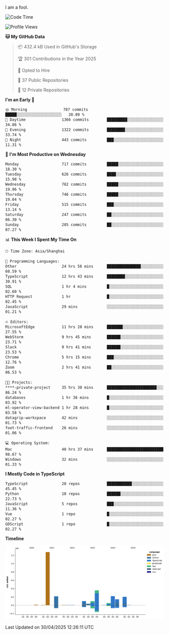 I am a fool.

<!--START_SECTION:waka-->
![Code Time](http://img.shields.io/badge/Code%20Time-2%2C965%20hrs%2024%20mins-blue)

![Profile Views](http://img.shields.io/badge/Profile%20Views-3-blue)

**🐱 My GitHub Data** 

> 📦 432.4 kB Used in GitHub's Storage 
 > 
> 🏆 301 Contributions in the Year 2025
 > 
> 💼 Opted to Hire
 > 
> 📜 37 Public Repositories 
 > 
> 🔑 12 Private Repositories 
 > 
**I'm an Early 🐤** 

```text
🌞 Morning                787 commits         █████░░░░░░░░░░░░░░░░░░░░   20.09 % 
🌆 Daytime                1366 commits        █████████░░░░░░░░░░░░░░░░   34.86 % 
🌃 Evening                1322 commits        ████████░░░░░░░░░░░░░░░░░   33.74 % 
🌙 Night                  443 commits         ███░░░░░░░░░░░░░░░░░░░░░░   11.31 % 
```
📅 **I'm Most Productive on Wednesday** 

```text
Monday                   717 commits         █████░░░░░░░░░░░░░░░░░░░░   18.30 % 
Tuesday                  626 commits         ████░░░░░░░░░░░░░░░░░░░░░   15.98 % 
Wednesday                782 commits         █████░░░░░░░░░░░░░░░░░░░░   19.96 % 
Thursday                 746 commits         █████░░░░░░░░░░░░░░░░░░░░   19.04 % 
Friday                   515 commits         ███░░░░░░░░░░░░░░░░░░░░░░   13.14 % 
Saturday                 247 commits         ██░░░░░░░░░░░░░░░░░░░░░░░   06.30 % 
Sunday                   285 commits         ██░░░░░░░░░░░░░░░░░░░░░░░   07.27 % 
```


📊 **This Week I Spent My Time On** 

```text
🕑︎ Time Zone: Asia/Shanghai

💬 Programming Languages: 
Other                    24 hrs 56 mins      ███████████████░░░░░░░░░░   60.59 % 
TypeScript               12 hrs 43 mins      ████████░░░░░░░░░░░░░░░░░   30.91 % 
SQL                      1 hr 4 mins         █░░░░░░░░░░░░░░░░░░░░░░░░   02.60 % 
HTTP Request             1 hr                █░░░░░░░░░░░░░░░░░░░░░░░░   02.45 % 
JavaScript               29 mins             ░░░░░░░░░░░░░░░░░░░░░░░░░   01.21 % 

🔥 Editors: 
MicrosoftEdge            11 hrs 20 mins      ███████░░░░░░░░░░░░░░░░░░   27.55 % 
WebStorm                 9 hrs 45 mins       ██████░░░░░░░░░░░░░░░░░░░   23.71 % 
Slack                    9 hrs 41 mins       ██████░░░░░░░░░░░░░░░░░░░   23.53 % 
Chrome                   5 hrs 15 mins       ███░░░░░░░░░░░░░░░░░░░░░░   12.76 % 
Zoom                     2 hrs 41 mins       ██░░░░░░░░░░░░░░░░░░░░░░░   06.53 % 

🐱‍💻 Projects: 
****-private-project     35 hrs 30 mins      ██████████████████████░░░   86.24 % 
databases                1 hr 36 mins        █░░░░░░░░░░░░░░░░░░░░░░░░   03.92 % 
ml-operator-view-backend 1 hr 28 mins        █░░░░░░░░░░░░░░░░░░░░░░░░   03.58 % 
datagrip-workspace       42 mins             ░░░░░░░░░░░░░░░░░░░░░░░░░   01.73 % 
foot-traffic-frontend    26 mins             ░░░░░░░░░░░░░░░░░░░░░░░░░   01.06 % 

💻 Operating System: 
Mac                      40 hrs 37 mins      █████████████████████████   98.67 % 
Windows                  32 mins             ░░░░░░░░░░░░░░░░░░░░░░░░░   01.33 % 
```

**I Mostly Code in TypeScript** 

```text
TypeScript               20 repos            ███████████░░░░░░░░░░░░░░   45.45 % 
Python                   10 repos            ██████░░░░░░░░░░░░░░░░░░░   22.73 % 
JavaScript               5 repos             ███░░░░░░░░░░░░░░░░░░░░░░   11.36 % 
Vue                      1 repo              █░░░░░░░░░░░░░░░░░░░░░░░░   02.27 % 
GDScript                 1 repo              █░░░░░░░░░░░░░░░░░░░░░░░░   02.27 % 
```



**Timeline**

![Lines of Code chart](https://raw.githubusercontent.com/VeejaLiu/VeejaLiu/master/assets/bar_graph.png)


 Last Updated on 30/04/2025 12:26:11 UTC
<!--END_SECTION:waka-->
